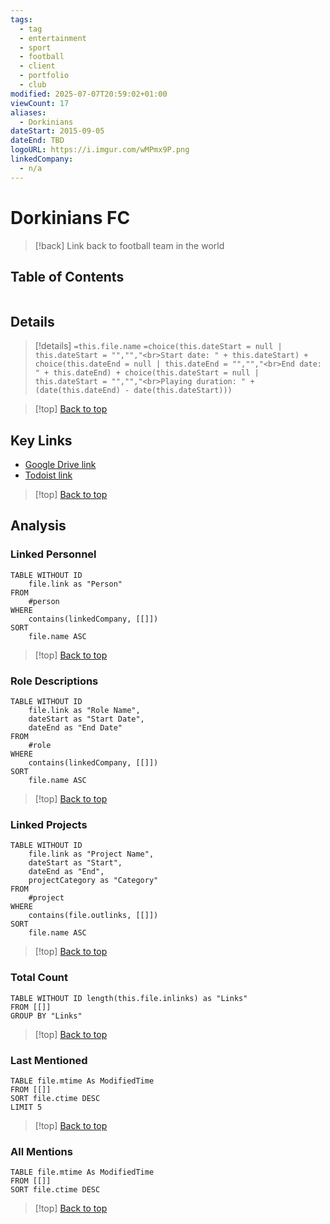 ```yaml
---
tags:
  - tag
  - entertainment
  - sport
  - football
  - client
  - portfolio
  - club
modified: 2025-07-07T20:59:02+01:00
viewCount: 17
aliases:
  - Dorkinians
dateStart: 2015-09-05
dateEnd: TBD
logoURL: https://i.imgur.com/wMPmx9P.png
linkedCompany:
  - n/a
---
```


# Dorkinians FC

> [!back] Link back to <span class="theme-link">football</span> team in the world

## Table of Contents
```table-of-contents
```

## Details

>[!details]  `=this.file.name`
>`=choice(this.dateStart = null | this.dateStart = "","","<br>Start date: " + this.dateStart) + choice(this.dateEnd = null | this.dateEnd = "","","<br>End date: " + this.dateEnd) + choice(this.dateStart = null | this.dateStart = "","","<br>Playing duration: " + (date(this.dateEnd) - date(this.dateStart)))`

>[!top] [Back to top](#Table%20of%20Contents)

## Key Links

- [Google Drive link](https://drive.google.com/drive/folders/1GU8jzw2HPEfEE-u540vNUl0DXPMoS6-j)
- [Todoist link](https://todoist.com/app/project/Dorkinians-6QmW4w5xpMhW9gPh)

>[!top] [Back to top](#Table%20of%20Contents)

## Analysis

### Linked Personnel

```dataview
TABLE WITHOUT ID
	file.link as "Person"
FROM
	#person
WHERE
	contains(linkedCompany, [[]])
SORT
	file.name ASC
```

>[!top] [Back to top](#Table%20of%20Contents)

### Role Descriptions

```dataview
TABLE WITHOUT ID
	file.link as "Role Name",
	dateStart as "Start Date",
	dateEnd as "End Date"
FROM
	#role
WHERE
	contains(linkedCompany, [[]])
SORT
	file.name ASC
```

>[!top] [Back to top](#Table%20of%20Contents)

### Linked Projects

```dataview
TABLE WITHOUT ID
	file.link as "Project Name",
	dateStart as "Start",
	dateEnd as "End",
	projectCategory as "Category"
FROM
	#project
WHERE
	contains(file.outlinks, [[]])
SORT
	file.name ASC
```

>[!top] [Back to top](#Table%20of%20Contents)

### Total Count

```dataview
TABLE WITHOUT ID length(this.file.inlinks) as "Links"
FROM [[]]
GROUP BY "Links"
```

>[!top] [Back to top](#Table%20of%20Contents)

### Last Mentioned

```dataview
TABLE file.mtime As ModifiedTime
FROM [[]]
SORT file.ctime DESC
LIMIT 5
```

>[!top] [Back to top](#Table%20of%20Contents)

### All Mentions

```dataview
TABLE file.mtime As ModifiedTime
FROM [[]]
SORT file.ctime DESC
```

>[!top] [Back to top](#Table%20of%20Contents)